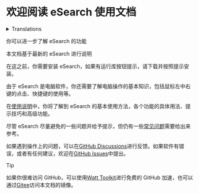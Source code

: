 # 欢迎阅读 eSearch 使用文档

<details>
<summary>Translations</summary>
<a href="https://immersivetranslate.com" target="_blank">Immersive Translate</a> can help you translate this document into your native language.
</details>

你可以进一步了解 eSearch 的功能

本文档基于最新的 eSearch 进行说明

在这之前，你需要安装 eSearch，如果有运行库按钮提示，请下载并按照提示安装。

由于 eSearch 是电脑软件，你还需要了解电脑操作的基本知识，包括鼠标左中右键的点击、快捷键的使用等。

在[使用说明](start.md)中，你将了解到 eSearch 的基本使用方法，各个功能的具体用法、提示技巧和高级功能。

尽管 eSearch 尽量避免的一些问题并给予提示，但仍有一些[常见问题](qa.md)需要给出来参考。

如果遇到操作上的问题，可以在[GitHub Discussions](https://github.com/xushengfeng/eSearch/discussions)进行反馈。如果软件有错误，或者有任何建议，欢迎在[GitHub Issues](https://github.com/xushengfeng/eSearch/issues)中提出。

> [!TIP]
>
> 如果你很难访问 GitHub，可以使用[Watt Toolkit](https://steampp.net/)进行免费的 GitHub 加速，也可以通过[Gitee](https://gitee.com/xsf-root/eSearch/blob/master/docs/use/index.md#/xsf-root/eSearch/blob/master/docs/use/start.md)访问本文档的镜像。

